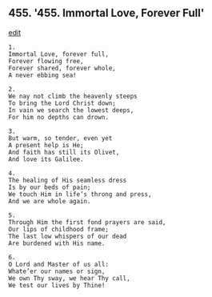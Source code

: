 
## 455.  '455. Immortal Love, Forever Full'
[edit](https://docs.google.com/document/d/1KC4RL1LMeqHuVXIiOSwFygihTv_wgLP1/edit?mode=html)






    1.
    Immortal Love, forever full,
    Forever flowing free,
    Forever shared, forever whole,
    A never ebbing sea!

    2.
    We nay not climb the heavenly steeps
    To bring the Lord Christ down;
    In vain we search the lowest deeps,
    For him no depths can drown.

    3.
    But warm, so tender, even yet
    A present help is He;
    And faith has still its Olivet,
    And love its Galilee.

    4.
    The healing of His seamless dress
    Is by our beds of pain;
    We touch Him in life’s throng and press,
    And we are whole again.

    5.
    Through Him the first fond prayers are said,
    Our lips of childhood frame;
    The last low whispers of our dead
    Are burdened with His name.

    6.
    O Lord and Master of us all:
    Whate’er our names or sign,
    We own Thy sway, we hear Thy call,
    We test our lives by Thine!
